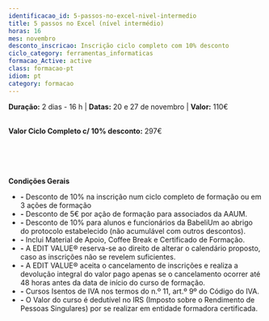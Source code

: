 ```yaml
---
identificacao_id: 5-passos-no-excel-nivel-intermedio
title: 5 passos no Excel (nível intermédio)
horas: 16
mes: novembro
desconto_inscricao: Inscrição ciclo completo com 10% desconto
ciclo_category: ferramentas_informaticas
formacao_Active: active
class: formacao-pt
idiom: pt
category: formacao
---
```


**Duração:** 2 dias - 16 h  \|  **Datas:** 20 e 27 de novembro  \|  **Valor:** 110€<br><br> 

**Valor Ciclo Completo c/ 10% desconto:** 297€<br><br><br><br><br>

**Condições Gerais**
* **\-** Desconto de 10% na inscrição num ciclo completo de formação ou em 3 ações de formação
* **\-** Desconto de 5€ por ação de formação para associados da AAUM.
* **\-** Desconto de 10% para alunos e funcionários da BabeliUm ao abrigo do protocolo estabelecido (não acumulável com outros descontos).
* **\-** Inclui Material de Apoio, Coffee Break e Certificado de Formação.
* **\-** A EDIT VALUE® reserva-se ao direito de alterar o calendário proposto, caso as inscrições não se revelem suficientes.
* **\-** A EDIT VALUE® aceita o cancelamento de inscrições e realiza a devolução integral do valor pago apenas se o cancelamento ocorrer até 48 horas antes da data de início do curso de formação.
* **\-** Cursos Isentos de IVA nos termos do n.º 11, art.º 9º do Código do IVA.
* **\-** O Valor do curso é dedutível no IRS (Imposto sobre o Rendimento de Pessoas Singulares) por se realizar em entidade formadora certificada.
